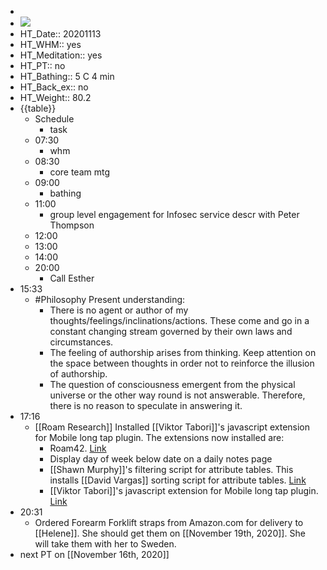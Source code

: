 - 
- ![](https://firebasestorage.googleapis.com/v0/b/firescript-577a2.appspot.com/o/imgs%2Fapp%2FDavidsroam%2FDFBlKFvKer.png?alt=media&token=546b7e76-6ad0-4477-b5b7-01778c527f2c)
- HT_Date:: 20201113
- HT_WHM:: yes
- HT_Meditation:: yes
- HT_PT:: no
- HT_Bathing:: 5 C 4 min
- HT_Back_ex:: no
- HT_Weight:: 80.2
- {{table}}
    - Schedule
        - task
    - 07:30
        - whm
    - 08:30
        - core team mtg
    - 09:00
        - bathing
    - 11:00
        - group level engagement for Infosec service descr with Peter Thompson
    - 12:00
    - 13:00
    - 14:00
    - 20:00
        - Call Esther
-  15:33
    - #Philosophy Present understanding:
        - There is no agent or author of my thoughts/feelings/inclinations/actions. These come and go in a constant changing stream governed by their own laws and circumstances.
        - The feeling of authorship arises from thinking. Keep attention on the space between thoughts in order not to reinforce the illusion of authorship.
        - The question of consciousness emergent from the physical universe or the other way round is not answerable. Therefore, there is no reason to speculate in answering it.
- 17:16
    - [[Roam Research]] Installed [[Viktor Tabori]]'s javascript extension for Mobile long tap plugin. The extensions now installed are:
        - Roam42. [Link](https://roamresearch.com/#/app/roamhacker/page/UeoxCm8rm)
        - Display day of week below date on a daily notes page
        - [[Shawn Murphy]]'s filtering script for attribute tables. This installs [[David Vargas]] sorting script for attribute tables. [Link](https://gist.github.com/GitMurf/aece9f105628640cb79925d1310449ec)
        -  [[Viktor Tabori]]'s javascript extension for Mobile long tap plugin. [Link](https://gist.github.com/thesved/48cab2307cf0598fcc5cd37643d36cb4)
- 20:31
    - Ordered Forearm Forklift straps from Amazon.com for delivery to [[Helene]]. She should get them on [[November 19th, 2020]]. She will take them with her to Sweden.
-  next PT on [[November 16th, 2020]]
